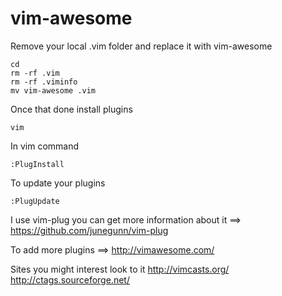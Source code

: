 # vim-awesome
Remove your local .vim folder and replace it with vim-awesome 

```
cd 
rm -rf .vim
rm -rf .viminfo
mv vim-awesome .vim
```
Once that done install plugins

```
vim
```
In vim command 
```
:PlugInstall
```
To update your plugins 
```
:PlugUpdate
```
I use vim-plug you can get more information about it ==> https://github.com/junegunn/vim-plug

To add more plugins ==> http://vimawesome.com/

Sites you might interest look to it 
http://vimcasts.org/
http://ctags.sourceforge.net/

